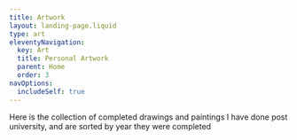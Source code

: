 ```yaml
---
title: Artwork
layout: landing-page.liquid
type: art
eleventyNavigation:
  key: Art
  title: Personal Artwork
  parent: Home
  order: 3
navOptions:
  includeSelf: true
---
```


Here is the collection of completed drawings and paintings I have done post university, and are sorted by year they were completed
